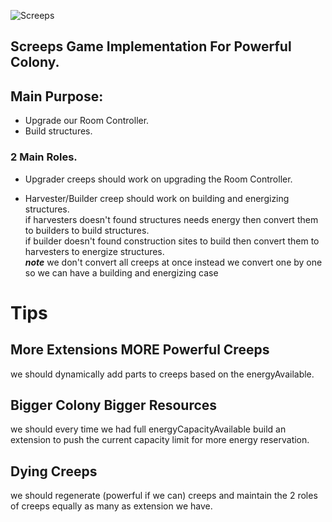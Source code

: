 ![Screeps](https://screeps.com/a/components/top/logo.png)

##  Screeps Game Implementation For Powerful Colony.


## Main Purpose:
* Upgrade our Room Controller.
* Build structures.
  
  
### 2 Main Roles.
  
  * Upgrader creeps should work on upgrading the Room Controller.
  
  * Harvester/Builder creep should work on building and energizing structures.<br>
  if harvesters doesn't found structures needs energy then convert them to builders to build structures.<br>
  if builder doesn't found construction sites to build then convert them to harvesters to energize structures.
        <br>     ***note***  we don't convert all creeps at once instead we convert one by one so we can have a building and energizing case

# Tips
## More Extensions MORE Powerful Creeps
  we should dynamically add parts to creeps based on the energyAvailable.     
  
## Bigger Colony Bigger Resources
  we should every time we had full energyCapacityAvailable build an extension to push the current capacity limit for more energy reservation.
   
## Dying Creeps 
  we should regenerate (powerful if we can)  creeps and maintain the 2 roles of creeps equally as many as extension we have.
  
